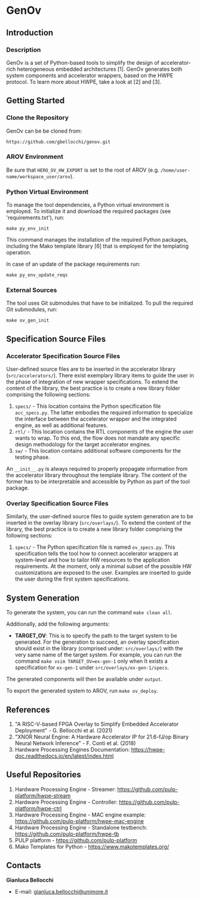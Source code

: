 # GenOv

## Introduction
### Description
GenOv is a set of Python-based tools to simplify the design of accelerator-rich heterogeneous embedded architectures [1]. GenOv generates both system components and accelerator wrappers, based on the HWPE protocol. To learn more about HWPE, take a look at [2] and [3].

## Getting Started

### Clone the Repository
GenOv can be be cloned from:
```
https://github.com/gbellocchi/genov.git
```

### AROV Environment
Be sure that `HERO_OV_HW_EXPORT` is set to the root of AROV (e.g. `/home/user-name/workspace_user/arov`).

### Python Virtual Environment
To manage the tool dependencies, a Python virtual environment is employed. To initialize it and download the required packages (see 'requirements.txt'), run:

```
make py_env_init
```

This command manages the installation of the required Python packages, including the Mako template library [6] that is employed for the templating operation.

In case of an update of the package requirements run:

```
make py_env_update_reqs
```

### External Sources
The tool uses Git submodules that have to be initialized. To pull the required Git submodules, run:

```
make ov_gen_init
```

## Specification Source Files

### Accelerator Specification Source Files

User-defined source files are to be inserted in the accelerator library (`src/accelerators/`). There exist exemplary library items to guide the user in the phase of integration of new wrapper specifications.
To extend the content of the library, the best practice is to create a new library folder comprising the following sections:

1.  `specs/` - This location contains the Python specification file `acc_specs.py`. The latter embodies the required information to specialize the interface between the accelerator wrapper and the integrated engine, as well as additional features.
2.  `rtl/` - This location contains the RTL components of the engine the user wants to wrap. To this end, the flow does not mandate any specific design methodology for the target accelerator engines.
3.  `sw/` - This location contains additional software components for the testing phase.
  
An `__init__.py` is always required to properly propagate information from the accelerator library throughout the template library. The content of the former has to be interpretable and accessible by Python as part of the tool package.

### Overlay Specification Source Files
Similarly, the user-defined source files to guide system generation are to be inserted in the overlay library (`src/overlays/`). To extend the content of the library, the best practice is to create a new library folder comprising the following sections:

1.  `specs/` - The Python specification file is named `ov_specs.py`. This specification tells the tool how to connect accelerator wrappers at system-level and how to tailor HW resources to the application requirements. At the moment, only a minimal subset of the possible HW customizations are exposed to the user. Examples are inserted to guide the user during the first system specifications.

## System Generation
To generate the system, you can run the command `make clean all`. 

Additionally, add the following arguments:

- **TARGET_OV**: This is to specify the path to the target system to be generated. For the generation to succeed, an overlay specification should exist in the library (comprised under: `src/overlays/`) with the very same name of the target system. For example, you can run the command `make vsim TARGET_OV=ex-gen-1` only when It exists a specification for `ex-gen-1` under `src/overlays/ex-gen-1/specs`.

The generated components will then be available under `output`.

To export the generated system to AROV, run `make ov_deploy`.

## References
1) "A RISC-V-based FPGA Overlay to Simplify Embedded Accelerator Deployment" - G. Bellocchi et al. (2021)
2) "XNOR Neural Engine: A Hardware Accelerator IP for 21.6-fJ/op Binary Neural Network Inference" - F. Conti et al. (2018)
3) Hardware Processing Engines Documentation: https://hwpe-doc.readthedocs.io/en/latest/index.html
  
## Useful Repositories
1) Hardware Processing Engine - Streamer: https://github.com/pulp-platform/hwpe-stream
2) Hardware Processing Engine - Controller: https://github.com/pulp-platform/hwpe-ctrl
3) Hardware Processing Engine - MAC engine example: https://github.com/pulp-platform/hwpe-mac-engine
4) Hardware Processing Engine - Standalone testbench: https://github.com/pulp-platform/hwpe-tb
5) PULP platform - https://github.com/pulp-platform
6) Mako Templates for Python - https://www.makotemplates.org/

## Contacts
**Gianluca Bellocchi**
* E-mail: <gianluca.bellocchi@unimore.it>